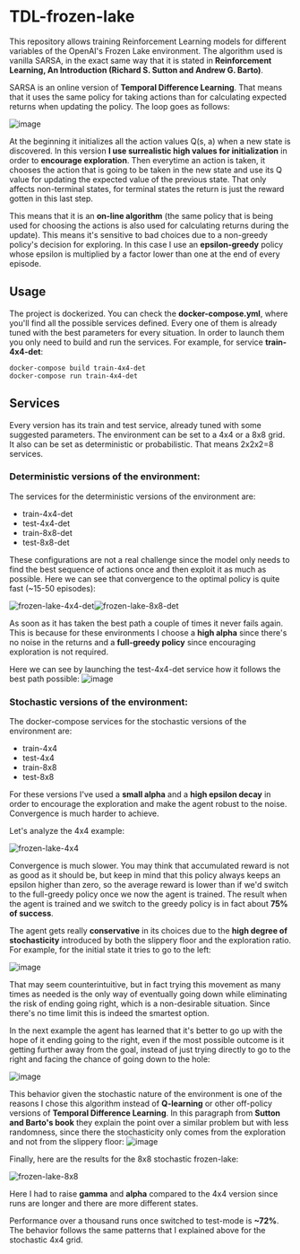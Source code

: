 # TDL-frozen-lake
This repository allows training Reinforcement Learning models for different variables of the OpenAI's Frozen Lake environment. The algorithm used is vanilla SARSA, in the exact same way that it is stated in **Reinforcement Learning, An Introduction (Richard S. Sutton and Andrew G. Barto)**.

SARSA is an online version of **Temporal Difference Learning**. That means that it uses the same policy for taking actions than for calculating expected returns when updating the policy. The loop goes as follows:

![image](https://user-images.githubusercontent.com/26325749/145645431-62e30720-fe43-4e02-8319-eb319b025124.png)

At the beginning it initializes all the action values Q(s, a) when a new state is discovered. In this version **I use surrealistic high values for initialization** in order to **encourage exploration**.
Then everytime an action is taken, it chooses the action that is going to be taken in the new state and use its Q value for updating the expected value of the previous state. That only affects non-terminal states, for terminal states the return is just the reward gotten in this last step.

This means that it is an **on-line algorithm** (the same policy that is being used for choosing the actions is also used for calculating returns during the update). This means it's sensitive to bad choices due to a non-greedy policy's decision for exploring. In this case I use an **epsilon-greedy** policy whose epsilon is multiplied by a factor lower than one at the end of every episode.

## Usage

The project is dockerized. You can check the **docker-compose.yml**, where you'll find all the possible services defined. Every one of them is already tuned with the best parameters for every situation. In order to launch them you only need to build and run the services. For example, for service **train-4x4-det**:
```
docker-compose build train-4x4-det
docker-compose run train-4x4-det
```

## Services
Every version has its train and test service, already tuned with some suggested parameters. The environment can be set to a 4x4 or a 8x8 grid. It also can be set as deterministic or probabilistic. That means 2x2x2=8 services.

### Deterministic versions of the environment:

The services for the deterministic versions of the environment are:
* train-4x4-det
* test-4x4-det
* train-8x8-det
* test-8x8-det

These configurations are not a real challenge since the model only needs to find the best sequence of actions once and then exploit it as much as possible. Here we can see that convergence to the optimal policy is quite fast (~15-50 episodes):

![frozen-lake-4x4-det](https://user-images.githubusercontent.com/26325749/145644502-7787bbfb-ba0b-4da4-8a27-5879eb4c21a1.png)![frozen-lake-8x8-det](https://user-images.githubusercontent.com/26325749/145644517-f8b1f8c0-ec43-40cd-8fbd-af80d0137724.png)



As soon as it has taken the best path a couple of times it never fails again. This is because for these environments I choose a **high alpha** since there's no noise in the returns and a **full-greedy policy** since encouraging exploration is not required.

Here we can see by launching the test-4x4-det service how it follows the best path possible:
![image](https://user-images.githubusercontent.com/26325749/145644552-d7c0eca9-b514-4a19-bd05-14f133b0754a.png)


### Stochastic versions of the environment:

The docker-compose services for the stochastic versions of the environment are:
* train-4x4
* test-4x4
* train-8x8
* test-8x8

For these versions I've used a **small alpha** and a **high epsilon decay** in order to encourage the exploration and make the agent robust to the noise. Convergence is much harder to achieve.

Let's analyze the 4x4 example:

![frozen-lake-4x4](https://user-images.githubusercontent.com/26325749/145644576-e800a3b1-aef1-4da3-b821-f6f2acf4bcb1.png)

Convergence is much slower. You may think that accumulated reward is not as good as it should be, but keep in mind that this policy always keeps an epsilon higher than zero, so the average reward is lower than if we'd switch to the full-greedy policy once we now the agent is trained. The result when the agent is trained and we switch to the greedy policy is in fact about **75% of success**.

The agent gets really **conservative** in its choices due to the **high degree of stochasticity**
introduced by both the slippery floor and the exploration ratio. For example, for the initial state it tries to go to the left:

![image](https://user-images.githubusercontent.com/26325749/145644801-d62ff22d-f314-4d76-ad45-fa2a02a07eed.png)

That may seem counterintuitive, but in fact trying this movement as many times as needed is the only way of eventually going down while eliminating the risk of ending going right, which is a non-desirable situation. Since there's no time limit this is indeed the smartest option.

In the next example the agent has learned that it's better to go up with the hope of it ending going to the right, even if the most possible outcome is it getting further away from the goal, instead of just trying directly to go to the right and facing the chance of going down to the hole:

![image](https://user-images.githubusercontent.com/26325749/145645034-b7d7355f-bed7-4412-9d14-9d397dd79911.png)

This behavior given the stochastic nature of the environment is one of the reasons I chose this algorithm instead of **Q-learning** or other off-policy versions of **Temporal Difference Learning**. In this paragraph from **Sutton and Barto's book** they explain the point over a similar problem but with less randomness, since there the stochasticity only comes from the exploration and not from the slippery floor:
![image](https://user-images.githubusercontent.com/26325749/145646053-5c2c6b41-3764-4761-8399-26994b4581c8.png)

Finally, here are the results for the 8x8 stochastic frozen-lake:

![frozen-lake-8x8](https://user-images.githubusercontent.com/26325749/145646701-238769b7-9706-4068-87a0-abc18bc7db2e.png)

Here I had to raise **gamma** and **alpha** compared to the 4x4 version since runs are longer and there are more different states.

Performance over a thousand runs once switched to test-mode is **~72%**. The behavior follows the same patterns that I explained above for the stochastic 4x4 grid.

